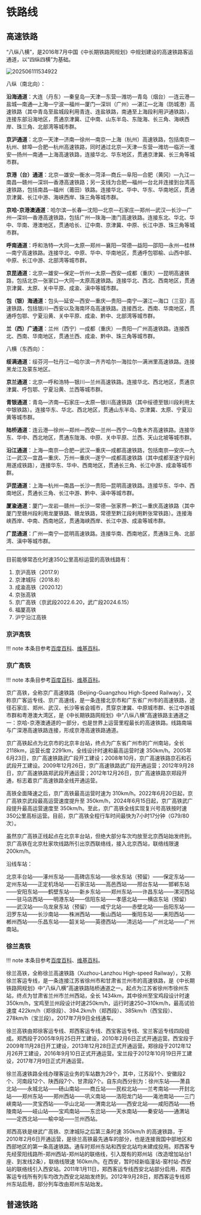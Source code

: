 # 铁路线

## 高速铁路

“八纵八横”，是2016年7月中国《中长期铁路网规划》中规划建设的高速铁路客运通道，以“四纵四横”为基础。

![202506111534922](https://cdn.jsdelivr.net/gh/DerrickMarcus/picgo-image/images/202506111534922.png)

八纵（南北向）：

**沿海通道**：大连（丹东）—秦皇岛—天津—东营—潍坊—青岛（烟台）—连云港—盐城—南通—上海—宁波—福州—厦门—深圳（广州）—湛江—北海（防城港）高速铁路（其中青岛至盐城段利用青连、连盐铁路，南通至上海段利用沪通铁路），连接东部沿海地区，贯通京津冀、辽中南、山东半岛、东陇海、长三角、海峡西岸、珠三角、北部湾等城市群。

**京沪通道**：北京—天津—济南—徐州—南京—上海（杭州）高速铁路，包括南京—杭州、蚌埠—合肥—杭州高速铁路，同时通过北京—天津—东营—潍坊—临沂—淮安—扬州—南通—上海高速铁路，连接华北、华东地区，贯通京津冀、长三角等城市群。

**京港（台）通道**：北京—雄安—衡水—菏泽—商丘—阜阳—合肥（黄冈）—九江—南昌—赣州—深圳—香港高速铁路；另一支线为合肥—福州—台北并连接到台湾高速铁路，包括南昌—福州（莆田）铁路。连接华北、华中、华东、华南地区，贯通京津冀、长江中游、海峡西岸、珠三角等城市群。

**京哈-京港澳通道**：哈尔滨—长春—沈阳—北京—石家庄—郑州—武汉—长沙—广州—深圳—香港高速铁路，包括广州—珠海—澳门高速铁路。连接东北、华北、华中、华南、港澳地区，贯通哈长、辽中南、京津冀、中原、长江中游、珠三角等城市群。

**呼南通道**：呼和浩特—大同—太原—郑州—襄阳—常德—益阳—邵阳—永州—桂林—南宁高速铁路。连接华北、中原、华中、华南地区，贯通呼包鄂榆、山西中部、中原、长江中游、北部湾等城市群。

**京昆通道**：北京—雄安—保定—忻州—太原—西安—成都（重庆）—昆明高速铁路，包括北京—张家口—大同—太原高速铁路。连接华北、西北、西南地区，贯通京津冀、太原、关中平原、成渝、滇中等城市群。

**包（银）海通道**：包头—延安—西安—重庆—贵阳—南宁—湛江—海口（三亚）高速铁路，包括银川—西安以及海南环岛高速铁路。连接西北、西南、华南地区，贯通呼包鄂、宁夏沿黄、关中平原、成渝、黔中、北部湾等城市群。

**兰（西）广通道**：兰州（西宁）—成都（重庆）—贵阳—广州高速铁路。连接西北、西南、华南地区，贯通兰西、成渝、黔中、珠三角等城市群。

八横（东西向）：

**绥满通道**：绥芬河—牡丹江—哈尔滨—齐齐哈尔—海拉尔—满洲里高速铁路。连接黑龙江及蒙东地区。

**京兰通道**：北京—呼和浩特—银川—兰州高速铁路。连接华北、西北地区，贯通京津冀、呼包鄂、宁夏沿黄、兰西等城市群。

**青银通道**：青岛—济南—石家庄—太原—银川高速铁路（其中绥德至银川段利用太中银铁路）。连接华东、华北、西北地区，贯通山东半岛、京津冀、太原、宁夏沿黄等城市群。

**陆桥通道**：连云港—徐州—郑州—西安—兰州—西宁—乌鲁木齐高速铁路。连接华东、华中、西北地区，贯通东陇海、中原、关中平原、兰西、天山北坡等城市群。

**沿江通道**：上海—南京—合肥—武汉—重庆—成都高速铁路，包括南京—安庆—九江—武汉—宜昌—重庆、万州—重庆—遂宁—成都高速铁路（其中成都至遂宁段利用遂成铁路），连接华东、华中、西南地区，贯通长三角、长江中游、成渝等城市群。

**沪昆通道**：上海—杭州—南昌—长沙—贵阳—昆明高速铁路。连接华东、华中、西南地区，贯通长三角、长江中游、黔中、滇中等城市群。

**厦渝通道**：厦门—龙岩—赣州—长沙—常德—张家界—黔江—重庆高速铁路（其中厦门至赣州段利用龙厦铁路、赣龙铁路，常德至黔江段利用黔张常铁路）。连接海峡西岸、中南、西南地区，贯通海峡西岸、长江中游、成渝等城市群。

**广昆通道**：广州—南宁—昆明高速铁路。连接华南、西南地区，贯通珠三角、北部湾、滇中等城市群。

---

目前能够常态化时速350公里高标运营的高铁线路有：

1. 京沪高铁（2017.9）
2. 京津城际（2018.8）
3. 成渝高铁（2020.12）
4. 京张高铁
5. 京广高铁（京武段2022.6.20，武广段2024.6.15）
6. 福厦高铁
7. 沪宁沿江高铁

### 京沪高铁

!!! note
    本条目参考[百度百科](https://baike.baidu.com/item/%E4%BA%AC%E6%B2%AA%E9%AB%98%E9%80%9F%E9%93%81%E8%B7%AF/2558439)、[维基百科](https://zh.wikipedia.org/zh-cn/%E4%BA%AC%E6%B2%AA%E9%AB%98%E9%80%9F%E9%93%81%E8%B7%AF)。

### 京广高铁

!!! note
    本条目参考[百度百科](https://baike.baidu.com/item/%E4%BA%AC%E5%B9%BF%E9%AB%98%E9%80%9F%E9%93%81%E8%B7%AF/10719933)、[维基百科](https://zh.wikipedia.org/zh-hans/%E4%BA%AC%E5%B9%BF%E9%AB%98%E9%80%9F%E9%93%81%E8%B7%AF)。

京广高铁，全称京广高速铁路（Beijing-Guangzhou High-Speed Railway），又称京广客运专线、京广高速线，是一条连接北京市和广东省广州市的高速铁路，途径石家庄、郑州、武汉、长沙等省会城市，贯穿京津冀、中原城市群、长江中游城市群和粤港澳大湾区，是《中长期铁路网规划》中“八纵八横”高速铁路主通道之一：京哈-京港澳通道的一部分，也是世界上运营里程最长的高速铁路。线路南端与广深港高速铁路连接，形成京港高速铁路通道。

京广高铁起点为北京市的北京丰台站，终点为广东省广州市的广州南站，全长 2118km，运营长度 2291km，全线设计时速和最高运营时速 350km/h。2005年6月23日，京广高速铁路武广段开工建设；2008年10月，京广高速铁路京石和石武段开工建设。2009年12月26日，京广高速铁路武广段开通运营；2012年9月28日，京广高速铁路郑武段开通运营；2012年12月26日，京广高速铁路京郑段开通，标志着京广高速铁路全线开通运营。

高铁全面降速之后，京广高铁最高运营时速为 310km/h。2022年6月20日起，京广高铁京武段最高运营速度提升至 350km/h，2024年6月15日起，京广高铁武广段提升最高运营速度至 350km/h。至此，京广高铁全线实现复兴号高铁按时速350公里高标运营。目前，京广高铁全程行车时间最快为7小时17分钟（G79/80次）。

虽然京广高铁正线起点在北京丰台站，但绝大部分车次均放至北京西站始发终到。京广高铁在北京杜家坎线路所引出京西联络线，接入北京西站，联络线限速 200km/h。

沿线车站：

北京丰台站——涿州东站——高碑店东站——徐水东站（预留）——保定东站——定州东站——正定机场站——石家庄站——高邑西站——邢台东站——邯郸东站——安阳东站——鹤壁东站——新乡东站——郑州东站——许昌东站——漯河西站——驻马店西站——明港东站——信阳东站——孝感北站——横店东站（预留）——武汉站——乌龙泉东站（预留）——咸宁北站——赤壁北站——岳阳东站——汨罗东站——长沙南站——株洲西站——衡山西站——衡阳东站——耒阳西站——郴州西站——乐昌东站——韶关站——英德西站——清远站——广州北站——广州南站。

### 徐兰高铁

!!! note
    本条目参考[百度百科](https://baike.baidu.com/item/%E5%BE%90%E5%85%B0%E9%AB%98%E9%80%9F%E9%93%81%E8%B7%AF/1958940)、[维基百科](https://zh.wikipedia.org/zh-cn/%E5%BE%90%E5%85%B0%E5%AE%A2%E8%BF%90%E4%B8%93%E7%BA%BF)。

徐兰高铁，全称徐兰高速铁路（Xuzhou-Lanzhou High-speed Railway），又称徐兰客运专线，是一条连接江苏省徐州市和甘肃省兰州市的高速铁路，是《中长期铁路网规划》中“八纵八横”高速铁路陆桥通道之一。起点为江苏省徐州市徐州东站，终点为甘肃省兰州市兰州西站，全长 1434km，其中徐州至宝鸡段设计时速350km/h，宝鸡至兰州段设计时速250km/h，运行时速250~310km/h，最高试验速度 422km/h（郑徐段）、394.2km/h（郑西段）、385km/h（西宝段）、278km/h（宝兰段）。2017年7月9日全线通车。

徐兰高铁由郑徐客运专线、郑西客运专线、西宝客运专线、宝兰客运专线四段组成。郑西段于2005年9月25日开工建设，2010年2月6日正式开通运营。西宝段于2009年11月28日开工建设，2013年12月28日正式开通运营。郑徐段于2012年12月26开工建设，2016年9月10日正式开通运营。宝兰段于2012年10月19日开工建设，2017年7月9日正式开通运营。

徐兰高速铁路全线办理客运业务的车站数为29个，其中，江苏段1个、安徽段2个、河南段12个、陕西段7个、甘肃段7个。自东向西分别为：徐州东站——萧县北站——永城北站——砀山南站——商丘站——民权北站——兰考南站——开封北站——郑州东站——郑州西站——巩义南站——洛阳龙门站——渑池南站——三门峡南站——灵宝西站——华山北站——渭南北站——西安北站——咸阳西站——杨陵南站——岐山站——宝鸡南站——东岔站——天水南站——秦安站——通渭站——定西北站——榆中站——兰州西站。

郑西高铁是继武广高铁、京津城际之后第三条时速 350km/h 的高速铁路，于2010年2月6日开通运营，是徐兰高铁最先通车的部分，也是连接我国中部地区和西部地区的第一条高速铁路。通车时郑州东站和西安北站均未建成投用。郑西客专先经荥阳线路所-郑州西站-郑州站的联络线，引入既有的郑州站（改造增加站台1座、到发线2条），联络线限速 160km/h。在西安，暂时经新临潼站-窑村站-西安站的联络线引入西安站。2011年1月11日，郑西客运专线西安北站部分启用，郑西客运专线所有列车均改为西安北站始发终到。2012年9月28日，郑西客运专线郑州东站启用，部分列车改由郑州东站始发。

## 普速铁路
